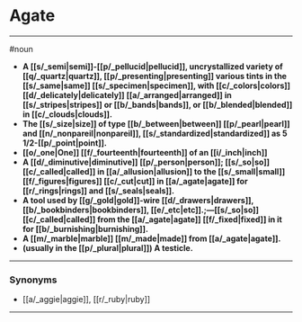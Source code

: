 # Agate
---
#noun
- **A [[s/_semi|semi]]-[[p/_pellucid|pellucid]], uncrystallized variety of [[q/_quartz|quartz]], [[p/_presenting|presenting]] various tints in the [[s/_same|same]] [[s/_specimen|specimen]], with [[c/_colors|colors]] [[d/_delicately|delicately]] [[a/_arranged|arranged]] in [[s/_stripes|stripes]] or [[b/_bands|bands]], or [[b/_blended|blended]] in [[c/_clouds|clouds]].**
- **The [[s/_size|size]] of type [[b/_between|between]] [[p/_pearl|pearl]] and [[n/_nonpareil|nonpareil]], [[s/_standardized|standardized]] as 5 1/2-[[p/_point|point]].**
- **[[o/_one|One]] [[f/_fourteenth|fourteenth]] of an [[i/_inch|inch]]**
- **A [[d/_diminutive|diminutive]] [[p/_person|person]]; [[s/_so|so]] [[c/_called|called]] in [[a/_allusion|allusion]] to the [[s/_small|small]] [[f/_figures|figures]] [[c/_cut|cut]] in [[a/_agate|agate]] for [[r/_rings|rings]] and [[s/_seals|seals]].**
- **A tool used by [[g/_gold|gold]]-wire [[d/_drawers|drawers]], [[b/_bookbinders|bookbinders]], [[e/_etc|etc]].;—[[s/_so|so]] [[c/_called|called]] from the [[a/_agate|agate]] [[f/_fixed|fixed]] in it for [[b/_burnishing|burnishing]].**
- **A [[m/_marble|marble]] [[m/_made|made]] from [[a/_agate|agate]].**
- **(usually in the [[p/_plural|plural]]) A testicle.**
---
### Synonyms
- [[a/_aggie|aggie]], [[r/_ruby|ruby]]
---
